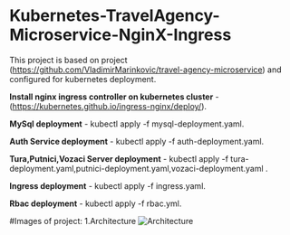 # Kubernetes-TravelAgency-Microservice-NginX-Ingress

This project is based on project (https://github.com/VladimirMarinkovic/travel-agency-microservice) and configured for kubernetes deployment.

**Install nginx ingress controller on kubernetes cluster** - (https://kubernetes.github.io/ingress-nginx/deploy/).

**MySql deployment** - kubectl apply -f mysql-deployment.yaml.

**Auth Service deployment** - kubectl apply -f auth-deployment.yaml.

**Tura,Putnici,Vozaci Server deployment** - kubectl apply -f tura-deployment.yaml,putnici-deployment.yaml,vozaci-deployment.yaml .

**Ingress deployment** - kubectl apply -f ingress.yaml.

**Rbac deployment** - kubectl apply -f rbac.yml.

#Images of project:
1.Architecture
![Architecture]()
